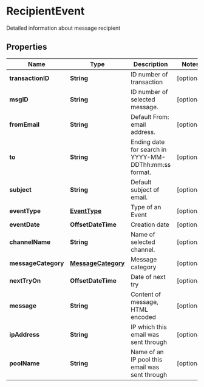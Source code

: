 

# RecipientEvent

Detailed information about message recipient

## Properties

Name | Type | Description | Notes
------------ | ------------- | ------------- | -------------
**transactionID** | **String** | ID number of transaction |  [optional]
**msgID** | **String** | ID number of selected message. |  [optional]
**fromEmail** | **String** | Default From: email address. |  [optional]
**to** | **String** | Ending date for search in YYYY-MM-DDThh:mm:ss format. |  [optional]
**subject** | **String** | Default subject of email. |  [optional]
**eventType** | [**EventType**](EventType.md) | Type of an Event |  [optional]
**eventDate** | **OffsetDateTime** | Creation date |  [optional]
**channelName** | **String** | Name of selected channel. |  [optional]
**messageCategory** | [**MessageCategory**](MessageCategory.md) | Message category |  [optional]
**nextTryOn** | **OffsetDateTime** | Date of next try |  [optional]
**message** | **String** | Content of message, HTML encoded |  [optional]
**ipAddress** | **String** | IP which this email was sent through |  [optional]
**poolName** | **String** | Name of an IP pool this email was sent through |  [optional]



